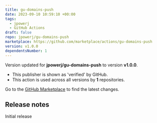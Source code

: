 ```yaml
---
title: gu-domains-push
date: 2023-09-10 10:59:10 +00:00
tags:
  - jpowerj
  - GitHub Actions
draft: false
repo: jpowerj/gu-domains-push
marketplace: https://github.com/marketplace/actions/gu-domains-push
version: v1.0.0
dependentsNumber: 1
---
```



Version updated for **jpowerj/gu-domains-push** to version **v1.0.0**.
- This publisher is shown as 'verified' by GitHub.
- This action is used across all versions by **1** repositories.

Go to the [GitHub Marketplace](https://github.com/marketplace/actions/gu-domains-push) to find the latest changes.

## Release notes

Initial release
